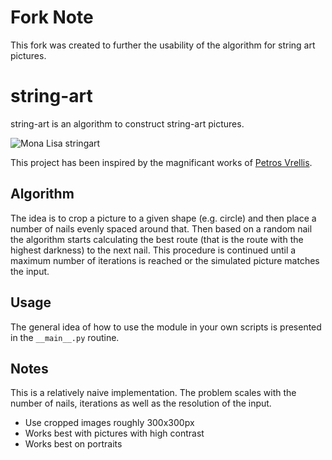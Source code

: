 # Fork Note
This fork was created to further the usability of the algorithm for string art pictures.

# string-art

string-art is an algorithm to construct string-art pictures.

![Mona Lisa stringart](stringart/demo/result_ml.png "Mona Lisa stringart")

This project has been inspired by the magnificant works of [Petros
Vrellis](http://artof01.com/vrellis/works/knit.html).

## Algorithm

The idea is to crop a picture to a given shape (e.g. circle) and then
place a number of nails evenly spaced around that. Then based on a random nail
the algorithm starts calculating the best route (that is the route with the highest
darkness) to the next nail. This procedure is continued until a maximum number
of iterations is reached or the simulated picture matches the input. 

## Usage

The general idea of how to use the module in your own scripts is presented in
the `__main__.py` routine. 

## Notes

This is a relatively naive implementation. The problem scales with the number
of nails, iterations as well as the resolution of the input. 

* Use cropped images roughly 300x300px
* Works best with pictures with high contrast
* Works best on portraits


